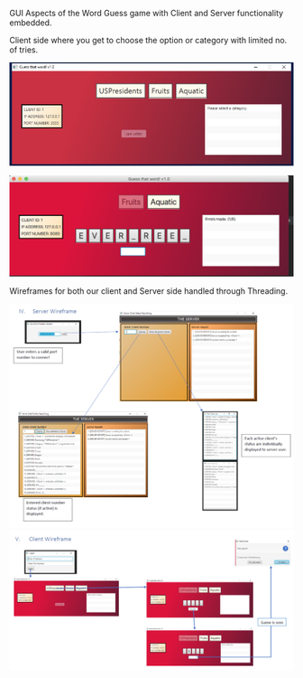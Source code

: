 GUI Aspects of the Word Guess game with Client and Server functionality embedded.


Client side where you get to choose the option or category with limited no. of tries. 

![](Images/unknown.jpeg)

![](Images/Screen_Shot_2020-05-03_at_9.42.53_PM.png)


Wireframes for both our client and Server side handled through Threading.

![](Images/unknown.png)
![](Images/unknown2.png)
